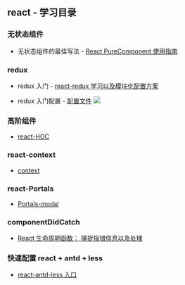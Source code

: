 ## react - 学习目录

### 无状态组件

- 无状态组件的最佳写法 - [React PureComponent 使用指南](./PureComponent)

### redux

- redux 入门 - [react-redux 学习以及模块化配置方案](https://juejin.im/post/5b969625e51d450e9704aa99)

* redux 入门配置 - [配置文件](./redux-入门配置)
  ![](https://user-gold-cdn.xitu.io/2018/10/13/1666bd28e8654946?w=272&h=132&f=png&s=4322)

### 高阶组件

- [react-HOC](./react-HOC（高阶组件）)

### react-context

- [context](./context)

### react-Portals

- [Portals-modal](./Portals-modal)

### componentDidCatch

- [React 生命周期函数： 捕捉报错信息以及处理](./componentDidCatch-错误处理)

### 快速配置 react + antd + less

- [react-antd-less 入口](./react-antd-less)
